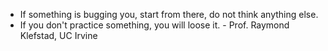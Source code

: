 - If something is bugging you, start from there, do not think anything else.
- If you don't practice something, you will loose it. - Prof. Raymond Klefstad, UC Irvine

